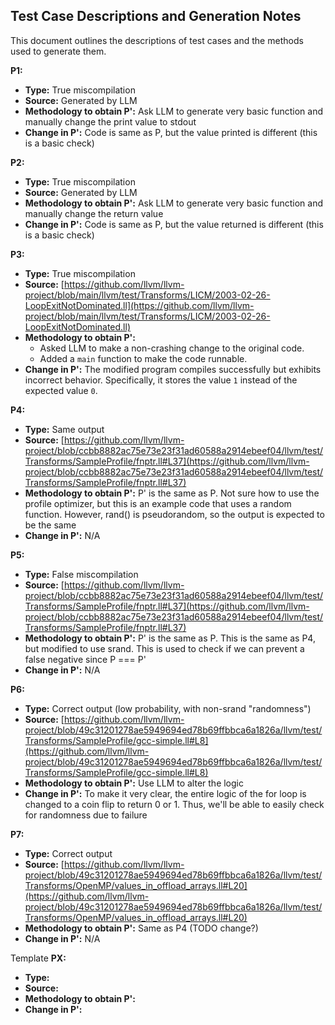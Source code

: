 ## Test Case Descriptions and Generation Notes

This document outlines the descriptions of test cases and the methods used to generate them.

**P1:**

- **Type:** True miscompilation
- **Source:** Generated by LLM
- **Methodology to obtain P':** Ask LLM to generate very basic function and manually change the print value to stdout
- **Change in P':** Code is same as P, but the value printed is different (this is a basic check)

**P2:**

- **Type:** True miscompilation
- **Source:** Generated by LLM
- **Methodology to obtain P':** Ask LLM to generate very basic function and manually change the return value
- **Change in P':** Code is same as P, but the value returned is different (this is a basic check)

**P3:**

- **Type:** True miscompilation
- **Source:** [https://github.com/llvm/llvm-project/blob/main/llvm/test/Transforms/LICM/2003-02-26-LoopExitNotDominated.ll](https://github.com/llvm/llvm-project/blob/main/llvm/test/Transforms/LICM/2003-02-26-LoopExitNotDominated.ll)
- **Methodology to obtain P':**
  - Asked LLM to make a non-crashing change to the original code.
  - Added a `main` function to make the code runnable.
- **Change in P':** The modified program compiles successfully but exhibits incorrect behavior. Specifically, it stores the value `1` instead of the expected value `0`.

**P4:**

- **Type:** Same output
- **Source:** [https://github.com/llvm/llvm-project/blob/ccbb8882ac75e73e23f31ad60588a2914ebeef04/llvm/test/Transforms/SampleProfile/fnptr.ll#L37](https://github.com/llvm/llvm-project/blob/ccbb8882ac75e73e23f31ad60588a2914ebeef04/llvm/test/Transforms/SampleProfile/fnptr.ll#L37)
- **Methodology to obtain P':** P' is the same as P. Not sure how to use the profile optimizer, but this is an example code that uses a random function. However, rand() is pseudorandom, so the output is expected to be the same
- **Change in P':** N/A

**P5:**

- **Type:** False miscompilation
- **Source:** [https://github.com/llvm/llvm-project/blob/ccbb8882ac75e73e23f31ad60588a2914ebeef04/llvm/test/Transforms/SampleProfile/fnptr.ll#L37](https://github.com/llvm/llvm-project/blob/ccbb8882ac75e73e23f31ad60588a2914ebeef04/llvm/test/Transforms/SampleProfile/fnptr.ll#L37)
- **Methodology to obtain P':** P' is the same as P. This is the same as P4, but modified to use srand. This is used to check if we can prevent a false negative since P === P'
- **Change in P':** N/A

**P6:**

- **Type:** Correct output (low probability, with non-srand "randomness")
- **Source:** [https://github.com/llvm/llvm-project/blob/49c31201278ae5949694ed78b69ffbbca6a1826a/llvm/test/Transforms/SampleProfile/gcc-simple.ll#L8](https://github.com/llvm/llvm-project/blob/49c31201278ae5949694ed78b69ffbbca6a1826a/llvm/test/Transforms/SampleProfile/gcc-simple.ll#L8)
- **Methodology to obtain P':** Use LLM to alter the logic
- **Change in P':** To make it very clear, the entire logic of the for loop is changed to a coin flip to return 0 or 1. Thus, we'll be able to easily check for randomness due to failure

**P7:**

- **Type:** Correct output
- **Source:** [https://github.com/llvm/llvm-project/blob/49c31201278ae5949694ed78b69ffbbca6a1826a/llvm/test/Transforms/OpenMP/values_in_offload_arrays.ll#L20](https://github.com/llvm/llvm-project/blob/49c31201278ae5949694ed78b69ffbbca6a1826a/llvm/test/Transforms/OpenMP/values_in_offload_arrays.ll#L20)
- **Methodology to obtain P':** Same as P4 (TODO change?)
- **Change in P':** N/A

Template
**PX:**

- **Type:**
- **Source:** []()
- **Methodology to obtain P':**
- **Change in P':**

